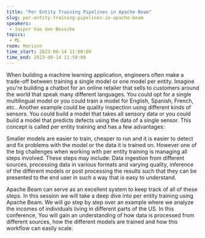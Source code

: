 ```yaml
---
title: "Per Entity Training Pipelines in Apache Beam"
slug: per-entity-training-pipelines-in-apache-beam
speakers:
 - Jasper Van den Bossche
topics:
 - ML
room: Horizon
time_start: 2023-06-14 11:00:00
time_end: 2023-06-14 11:50:00
---
```


When building a machine learning application, engineers often make a trade-off between training a single model or one model per entity. Imagine you're building a chatbot for an online retailer that sells to customers around the world that speak many different languages. You could opt for a single multilingual model or you could train a model for English, Spanish, French, etc.. Another example could be quality inspection using different kinds of sensors. You could build a model that takes all sensory data or you could build a model that predicts defects using the data of a single sensor. This concept is called per entity training and has a few advantages:
 
 
 
 Smaller models are easier to train, cheaper to run and it is easier to detect and fix problems with the model or the data it is trained on. However one of the big challenges when working with per entity training is managing all steps involved. These steps may include: Data ingestion from different sources, processing data in various formats and varying quality, inference of the different models or post processing the results such that they can be presented to the end user in such a way that is easy to understand.
 
 
 
 Apache Beam can serve as an excellent system to keep track of all of these steps. In this session we will take a deep dive into per entity training using Apache Beam. We will go step by step over an example where we analyze the incomes of individuals living in different parts of the US. In this conference, You will gain an understanding of how data is processed from different sources, how the different models are trained and how this workflow can easily scale.